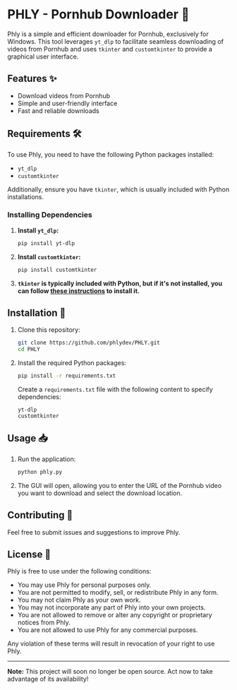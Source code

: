 # PHLY - Pornhub Downloader 🚀

Phly is a simple and efficient downloader for Pornhub, exclusively for Windows. This tool leverages `yt_dlp` to facilitate seamless downloading of videos from Pornhub and uses `tkinter` and `customtkinter` to provide a graphical user interface.

## Features ✨
- Download videos from Pornhub
- Simple and user-friendly interface
- Fast and reliable downloads

## Requirements 🛠️
To use Phly, you need to have the following Python packages installed:

- `yt_dlp`
- `customtkinter`

Additionally, ensure you have `tkinter`, which is usually included with Python installations.

### Installing Dependencies

1. **Install `yt_dlp`:**

    ```bash
    pip install yt-dlp
    ```

2. **Install `customtkinter`:**

    ```bash
    pip install customtkinter
    ```

3. **`tkinter` is typically included with Python, but if it's not installed, you can follow [these instructions](https://tkdocs.com/tutorial/install.html) to install it.**

## Installation 🚀

1. Clone this repository:

    ```bash
    git clone https://github.com/phlydev/PHLY.git
    cd PHLY
    ```

2. Install the required Python packages:

    ```bash
    pip install -r requirements.txt
    ```

    Create a `requirements.txt` file with the following content to specify dependencies:

    ```
    yt-dlp
    customtkinter
    ```

## Usage 📥

1. Run the application:

    ```bash
    python phly.py
    ```

2. The GUI will open, allowing you to enter the URL of the Pornhub video you want to download and select the download location.

## Contributing 🤝

Feel free to submit issues and suggestions to improve Phly.

## License 📜

Phly is free to use under the following conditions:

- You may use Phly for personal purposes only.
- You are not permitted to modify, sell, or redistribute Phly in any form.
- You may not claim Phly as your own work.
- You may not incorporate any part of Phly into your own projects.
- You are not allowed to remove or alter any copyright or proprietary notices from Phly.
- You are not allowed to use Phly for any commercial purposes.

Any violation of these terms will result in revocation of your right to use Phly.

---

**Note:** This project will soon no longer be open source. Act now to take advantage of its availability!
